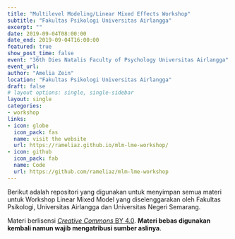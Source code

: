 ```yaml
---
title: "Multilevel Modeling/Linear Mixed Effects Workshop"
subtitle: "Fakultas Psikologi Universitas Airlangga"
excerpt: ""
date: 2019-09-04T08:00:00
date_end: 2019-09-04T16:00:00
featured: true
show_post_time: false
event: "36th Dies Natalis Faculty of Psychology Universitas Airlangga"
event_url: 
author: "Amelia Zein"
location: "Fakultas Psikologi Universitas Airlangga"
draft: false
# layout options: single, single-sidebar
layout: single
categories:
- workshop
links:
- icon: globe
  icon_pack: fas
  name: visit the website
  url: https://rameliaz.github.io/mlm-lme-workshop/
- icon: github
  icon_pack: fab
  name: Code
  url: https://github.com/rameliaz/mlm-lme-workshop
---
```


Berikut adalah repositori yang digunakan untuk menyimpan semua materi untuk Workshop Linear Mixed Model yang diselenggarakan oleh Fakultas Psikologi, Universitas Airlangga dan Universitas Negeri Semarang.

Materi berlisensi [*Creative Commons* BY 4.0](https://creativecommons.org/licenses/by/4.0/). **Materi bebas digunakan kembali namun wajib mengatribusi sumber aslinya**.